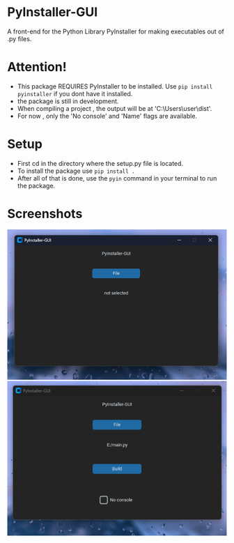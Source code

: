 # PyInstaller-GUI
A front-end for the Python Library PyInstaller for making executables out of .py files.
# Attention!
- This package REQUIRES PyInstaller to be installed. Use ```pip install pyinstaller``` if you dont have it installed.
- the package is still in development. 
- When compiling a project , the output will be at 'C:\Users\user\dist\'.
- For now , only the 'No console' and 'Name' flags are available.
# Setup 
- First cd in the directory where the setup.py file is located.
- To install the package use ```pip install .```
- After all of that is done, use the ```pyin``` command in your terminal to run the package.
# Screenshots
![idle](screenshots/application-notselected%20or%20not%20a%20python%20file.png)
![selected](screenshots/file%20selected.png)
